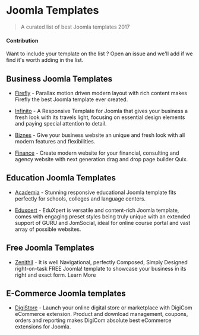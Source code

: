 # Joomla Templates
> A curated list of best Joomla templates 2017

#### Contribution

Want to include your template on the list ? Open an issue and we'll add if we find it's worth adding in the list.

## Business Joomla Templates
- [Firefly](https://www.themexpert.com/joomla-templates/firefly) - Parallax motion driven modern layout with rich content makes Firefly the best Joomla template ever created.

- [Infinito](https://www.themexpert.com/joomla-templates/infinito) - A Responsive Template for Joomla that gives your business a fresh look with its travels light, focusing on essential design elements and paying special attention to detail. 

- [Biznes](https://www.themexpert.com/joomla-templates/biznes) - Give your business website an unique and fresh look with all modern features and flexibilities.

- [Finance](https://www.themexpert.com/joomla-templates/finance) - Create modern website for your financial, consulting and agency website with next generation drag and drop page builder Quix.

## Education Joomla Templates
- [Academia](https://www.themexpert.com/joomla-templates/academia) - Stunning responsive educational Joomla template fits perfectly for schools, colleges and language centers.

- [Eduxpert](https://www.themexpert.com/joomla-templates/eduxpert) - EduXpert is versatile and content-rich Joomla template, comes with engaging preset styles being truly unique with an extended support of GURU and JomSocial, ideal for online course portal and vast array of possible websites.

## Free Joomla Templates
- [ZenithII](https://www.themexpert.com/joomla-templates/zenithii) - It is well Navigational, perfectly Composed, Simply Designed right-on-task FREE Joomla! template to showcase your business in its right and exact form.
Learn More


## E-Commerce Joomla templates
- [DigiStore](https://www.themexpert.com/joomla-templates/digistore) - Launch your online digital store or marketplace with DigiCom eCommerce extension. Product and download management, coupons, orders and reporting makes DigiCom absolute best eCommerce extensions for Joomla.
